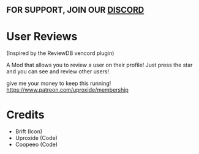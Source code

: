 ## FOR SUPPORT, JOIN OUR [DISCORD](https://discord.gg/xEDTWtvaC6)

# User Reviews
(Inspired by the ReviewDB vencord plugin)

A Mod that allows you to review a user on their profile!
Just press the star and you can see and review other users!

give me your money to keep this running!
https://www.patreon.com/uproxide/membership

# Credits

 * Brift (Icon)
 * Uproxide (Code)
 * Coopeeo (Code)
